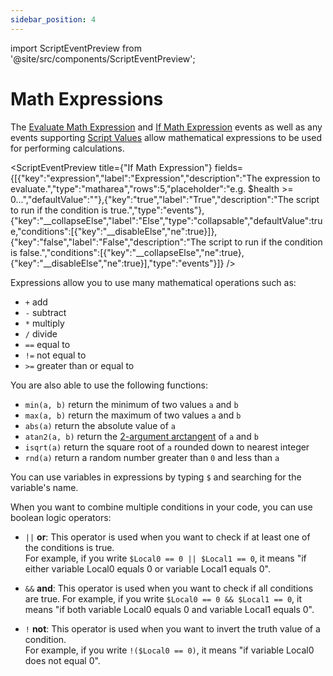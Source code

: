 ```yaml
---
sidebar_position: 4
---
```


import ScriptEventPreview from '@site/src/components/ScriptEventPreview';

# Math Expressions

The [Evaluate Math Expression](/docs/scripting/script-glossary/math#evaluate-math-expression) and [If Math Expression](/docs/scripting/script-glossary/math#if-math-expression) events as well as any events supporting [Script Values](/docs/scripting/script-values) allow mathematical expressions to be used for performing calculations.

<ScriptEventPreview title={"If Math Expression"} fields={[{"key":"expression","label":"Expression","description":"The expression to evaluate.","type":"matharea","rows":5,"placeholder":"e.g. $health >= 0...","defaultValue":""},{"key":"true","label":"True","description":"The script to run if the condition is true.","type":"events"},{"key":"__collapseElse","label":"Else","type":"collapsable","defaultValue":true,"conditions":[{"key":"__disableElse","ne":true}]},{"key":"false","label":"False","description":"The script to run if the condition is false.","conditions":[{"key":"__collapseElse","ne":true},{"key":"__disableElse","ne":true}],"type":"events"}]} />

Expressions allow you to use many mathematical operations such as:
-  `+` add
-  `-` subtract
-  `*` multiply
-  `/` divide
- `==` equal to
- `!=` not equal to
- `>=` greater than or equal to

You are also able to use the following functions:

- `min(a, b)` return the minimum of two values `a` and `b`
- `max(a, b)` return the maximum of two values `a` and `b`
- `abs(a)` return the absolute value of `a`
- `atan2(a, b)` return the [2-argument arctangent](https://en.wikipedia.org/wiki/Atan2) of `a` and `b`
- `isqrt(a)` return the square root of `a` rounded down to nearest integer
- `rnd(a)` return a random number greater than `0` and less than `a`

You can use variables in expressions by typing `$` and searching for the variable's name.

When you want to combine multiple conditions in your code, you can use boolean logic operators:

- `||` **or**: This operator is used when you want to check if at least one of the conditions is true.  
For example, if you write `$Local0 == 0 || $Local1 == 0`, it means "if either variable Local0 equals 0 or variable Local1 equals 0".

- `&&` **and**: This operator is used when you want to check if all conditions are true.
For example, if you write `$Local0 == 0 && $Local1 == 0`, it means "if both variable Local0 equals 0 and variable Local1 equals 0".

- `!` **not**: This operator is used when you want to invert the truth value of a condition.  
For example, if you write `!($Local0 == 0)`, it means "if variable Local0 does not equal 0".
